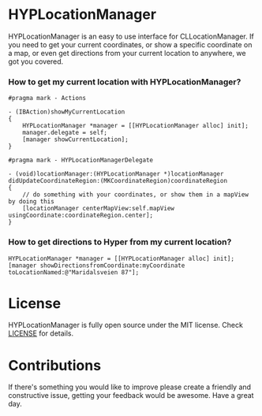 HYPLocationManager
==================

HYPLocationManager is an easy to use interface for CLLocationManager. If you need to get your current coordinates, or show a specific coordinate on a map, or even get directions from your current location to anywhere, we got you covered.

### How to get my current location with **HYPLocationManager**?

``` objc
#pragma mark - Actions

- (IBAction)showMyCurrentLocation
{
    HYPLocationManager *manager = [[HYPLocationManager alloc] init];
    manager.delegate = self;
    [manager showCurrentLocation];
}

#pragma mark - HYPLocationManagerDelegate

- (void)locationManager:(HYPLocationManager *)locationManager didUpdateCoordinateRegion:(MKCoordinateRegion)coordinateRegion
{
    // do something with your coordinates, or show them in a mapView by doing this
    [locationManager centerMapView:self.mapView usingCoordinate:coordinateRegion.center];
}
```

### How to get directions to Hyper from my current location?

``` objc
HYPLocationManager *manager = [[HYPLocationManager alloc] init];
[manager showDirectionsfromCoordinate:myCoordinate toLocationNamed:@"Maridalsveien 87"];
```

License
=======

HYPLocationManager is fully open source under the MIT license. Check [LICENSE](https://github.com/hyperoslo/HYPLocationManager/blob/master/LICENSE.md) for details.

Contributions
=============

If there's something you would like to improve please create a friendly and constructive issue, getting your feedback would be awesome. Have a great day.
